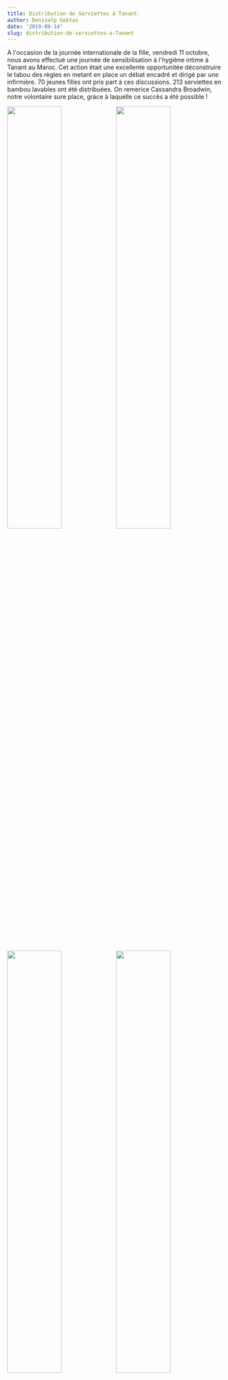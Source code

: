 ```yaml
---
title: Distribution de Serviettes à Tanant.
author: Denizalp Goktas
date: '2019-09-14'
slug: distribution-de-serviettes-a-Tanant
---
```



A l'occasion de la journée internationale de la fille, vendredi 11 octobre, nous avons effectué une journée de sensibilisation à l'hygiène intime à Tanant au Maroc. Cet action était une excellente opportunitée  déconstruire le tabou des règles en metant en place un débat encadré et dirigé par une infirmière. 70 jeunes filles ont pris part à ces discussions. 213 serviettes en bambou lavables ont été distribuées. On remerice Cassandra Broadwin, notre volontaire sure place, gràce à laquelle ce succès a été possible !

<img src="../../../../../img/blog/action32.jpg" alt=" " style="float:right; width:50%">

<img src="../../../../../img/blog/action33.jpg" alt=" " style="float:right;width:50%">

<img src="../../../../../img/blog/action34.jpg" alt=" " style="float:right; width:50%">

<img src="../../../../../img/blog/action31.jpg" alt=" " style="float:right;width:50%">